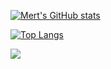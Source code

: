 [![Mert's GitHub stats](https://github-readme-stats.vercel.app/api?username=troniixx&show_icons=true&theme=midnight-purple)](https://github.com/anuraghazra/github-readme-stats)

[![Top Langs](https://github-readme-stats.vercel.app/api/top-langs/?username=troniixx&layout=donut)](https://github.com/anuraghazra/github-readme-stats)

![](http://profile-counter.glitch.me/troniixx/count.svg)
